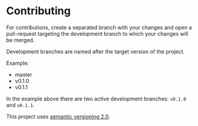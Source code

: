# Contributing

For contributions, create a separated branch with your changes and open
a pull-request targeting the development branch to which your changes
will be merged.

Development branches are named after the target version of the project.

Example:

- master
- v0.1.0
- v0.1.1

In the example above there are two active development branches: `v0.1.0` and `v0.1.1`.

This project uses [semantic versioning 2.0](https://semver.org/).
